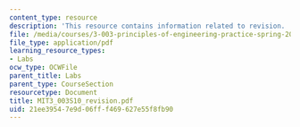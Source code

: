 ```yaml
---
content_type: resource
description: 'This resource contains information related to revision. '
file: /media/courses/3-003-principles-of-engineering-practice-spring-2010/21ee39547e9d06fff469627e55f8fb90_MIT3_003S10_revision.pdf
file_type: application/pdf
learning_resource_types:
- Labs
ocw_type: OCWFile
parent_title: Labs
parent_type: CourseSection
resourcetype: Document
title: MIT3_003S10_revision.pdf
uid: 21ee3954-7e9d-06ff-f469-627e55f8fb90
---
```

